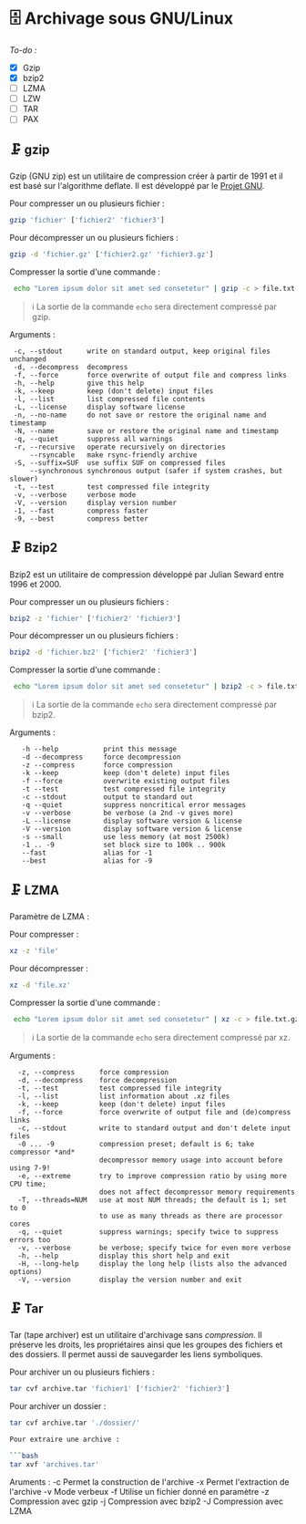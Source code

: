 # 🗄️ Archivage sous GNU/Linux

_To-do :_

- [x] Gzip
- [x] bzip2
- [ ] LZMA
- [ ] LZW
- [ ] TAR
- [ ] PAX

## 🗜️ gzip

Gzip (GNU zip) est un utilitaire de compression créer à partir de 1991 et il est basé sur l'algorithme deflate. Il est développé par le [Projet GNU](https://fr.wikipedia.org/wiki/Projet_GNU).

Pour compresser un ou plusieurs fichier :

```bash
gzip 'fichier' ['fichier2' 'fichier3']
```

Pour décompresser un ou plusieurs fichiers :

```bash
gzip -d 'fichier.gz' ['fichier2.gz' 'fichier3.gz']
```

Compresser la sortie d'une commande :

```bash
 echo "Lorem ipsum dolor sit amet sed consetetur" | gzip -c > file.txt.gz
 ```

 > ℹ️ La sortie de la commande `echo` sera directement compressé par gzip.

 Arguments :

 ```text
  -c, --stdout      write on standard output, keep original files unchanged
  -d, --decompress  decompress
  -f, --force       force overwrite of output file and compress links
  -h, --help        give this help
  -k, --keep        keep (don't delete) input files
  -l, --list        list compressed file contents
  -L, --license     display software license
  -n, --no-name     do not save or restore the original name and timestamp
  -N, --name        save or restore the original name and timestamp
  -q, --quiet       suppress all warnings
  -r, --recursive   operate recursively on directories
      --rsyncable   make rsync-friendly archive
  -S, --suffix=SUF  use suffix SUF on compressed files
      --synchronous synchronous output (safer if system crashes, but slower)
  -t, --test        test compressed file integrity
  -v, --verbose     verbose mode
  -V, --version     display version number
  -1, --fast        compress faster
  -9, --best        compress better
```

## 🗜️ Bzip2

Bzip2 est un utilitaire de compression développé par Julian Seward entre 1996 et 2000.

Pour compresser un ou plusieurs fichiers :

```bash
bzip2 -z 'fichier' ['fichier2' 'fichier3']
```

Pour décompresser un ou plusieurs fichiers :

```bash
bzip2 -d 'fichier.bz2' ['fichier2' 'fichier3']
```

Compresser la sortie d'une commande :

```bash
 echo "Lorem ipsum dolor sit amet sed consetetur" | bzip2 -c > file.txt.gz
 ```

 > ℹ️ La sortie de la commande `echo` sera directement compressé par bzip2.

Arguments :

```text
   -h --help           print this message
   -d --decompress     force decompression
   -z --compress       force compression
   -k --keep           keep (don't delete) input files
   -f --force          overwrite existing output files
   -t --test           test compressed file integrity
   -c --stdout         output to standard out
   -q --quiet          suppress noncritical error messages
   -v --verbose        be verbose (a 2nd -v gives more)
   -L --license        display software version & license
   -V --version        display software version & license
   -s --small          use less memory (at most 2500k)
   -1 .. -9            set block size to 100k .. 900k
   --fast              alias for -1
   --best              alias for -9
```

## 🗜️ LZMA

Paramètre de LZMA :

Pour compresser :

```bash
xz -z 'file'
```

Pour décompresser :

```bash
xz -d 'file.xz'
```

Compresser la sortie d'une commande :

```bash
 echo "Lorem ipsum dolor sit amet sed consetetur" | xz -c > file.txt.gz
 ```

 > ℹ️ La sortie de la commande `echo` sera directement compressé par xz.

Arguments :

```text
  -z, --compress      force compression
  -d, --decompress    force decompression
  -t, --test          test compressed file integrity
  -l, --list          list information about .xz files
  -k, --keep          keep (don't delete) input files
  -f, --force         force overwrite of output file and (de)compress links
  -c, --stdout        write to standard output and don't delete input files
  -0 ... -9           compression preset; default is 6; take compressor *and*
                      decompressor memory usage into account before using 7-9!
  -e, --extreme       try to improve compression ratio by using more CPU time;
                      does not affect decompressor memory requirements
  -T, --threads=NUM   use at most NUM threads; the default is 1; set to 0
                      to use as many threads as there are processor cores
  -q, --quiet         suppress warnings; specify twice to suppress errors too
  -v, --verbose       be verbose; specify twice for even more verbose
  -h, --help          display this short help and exit
  -H, --long-help     display the long help (lists also the advanced options)
  -V, --version       display the version number and exit
  ```

## 🗜️ Tar

Tar (tape archiver) est un utilitaire d'archivage sans _compression_. Il préserve les droits, les propriétaires ainsi que les groupes des fichiers et des dossiers. Il permet aussi de sauvegarder les liens symboliques.

Pour archiver un ou plusieurs fichiers :

```bash
tar cvf archive.tar 'fichier1' ['fichier2' 'fichier3']
```

Pour archiver un dossier :

```bash
tar cvf archive.tar './dossier/'

Pour extraire une archive :

```bash
tar xvf 'archives.tar'
```

Aruments :
-c                  Permet la construction de l'archive
-x                  Permet l'extraction de l'archive
-v                  Mode verbeux
-f                  Utilise un fichier donné en paramètre
-z                  Compression avec gzip
-j                  Compression avec bzip2
-J                  Compression avec LZMA
